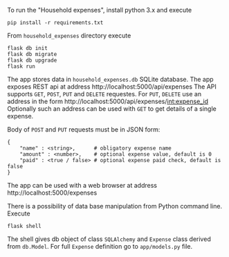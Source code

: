 To run the "Household expenses", install python 3.x and execute

```
pip install -r requirements.txt
```

From `household_expenses` directory execute

```
flask db init
flask db migrate
flask db upgrade
flask run
```

The app stores data in `household_expenses.db` SQLite database.
The app exposes REST api at address http://localhost:5000/api/expenses
The API supports `GET`, `POST`, `PUT` and `DELETE` requestes.
For `PUT`, `DELETE` use an address in the form http://localhost:5000/api/expenses/<int:expense_id>
Optionally such an address can be used with `GET` to get details of a single expense.

Body of `POST` and `PUT` requests must be in JSON form:

```
{
    "name" : <string>,      # obligatory expense name
    "amount" : <number>,    # optional expense value, default is 0
    "paid" : <true / false> # optional expense paid check, default is false
}
```

The app can be used with a web browser at address http://localhost:5000/expenses

There is a possibility of data base manipulation from Python command line. Execute

`flask shell`

The shell gives db object of class `SQLAlchemy` and `Expense` class derived from `db.Model`. For full `Expense` definition go to `app/models.py` file.
